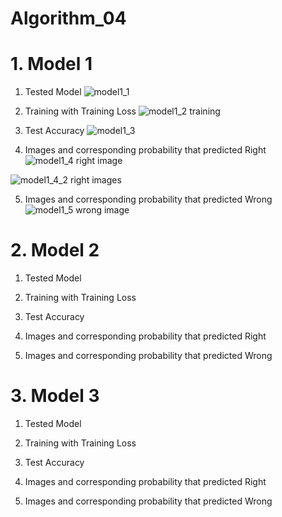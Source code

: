 # Algorithm_04

# 1. Model 1

1. Tested Model 
![model1_1](https://user-images.githubusercontent.com/63045252/83539148-ae089500-a531-11ea-82e2-9f63c514c29f.JPG)

2. Training with Training Loss
![model1_2 training](https://user-images.githubusercontent.com/63045252/83539989-b01f2380-a532-11ea-85f4-9eb2de76bd0c.JPG)

3. Test Accuracy
![model1_3](https://user-images.githubusercontent.com/63045252/83540249-01c7ae00-a533-11ea-8907-a43429ee2fbb.JPG)

4. Images and corresponding probability that predicted Right
![model1_4 right image](https://user-images.githubusercontent.com/63045252/83540273-0a1fe900-a533-11ea-99bc-909be6905b2c.JPG)

![model1_4_2 right images](https://user-images.githubusercontent.com/63045252/83540305-14da7e00-a533-11ea-9226-3c092e203ddd.JPG)

5. Images and corresponding probability that predicted Wrong
![model1_5 wrong image](https://user-images.githubusercontent.com/63045252/83540342-20c64000-a533-11ea-8279-32b4f5ef4b69.JPG)


# 2. Model 2

1. Tested Model

2. Training with Training Loss

3. Test Accuracy

4. Images and corresponding probability that predicted Right

5. Images and corresponding probability that predicted Wrong

# 3. Model 3

1. Tested Model

2. Training with Training Loss

3. Test Accuracy

4. Images and corresponding probability that predicted Right

5. Images and corresponding probability that predicted Wrong


